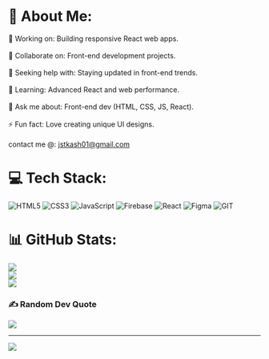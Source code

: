 # 💫 About Me:
🔭 Working on: Building responsive React web apps.<br><br>👯 Collaborate on: Front-end development projects.<br><br>🤝 Seeking help with: Staying updated in front-end trends.<br><br>🌱 Learning: Advanced React and web performance.<br><br>💬 Ask me about: Front-end dev (HTML, CSS, JS, React).<br><br>⚡ Fun fact: Love creating unique UI designs.<br><br>contact me @: jstkash01@gmail.com


# 💻 Tech Stack:
![HTML5](https://img.shields.io/badge/html5-%23E34F26.svg?style=for-the-badge&logo=html5&logoColor=white) ![CSS3](https://img.shields.io/badge/css3-%231572B6.svg?style=for-the-badge&logo=css3&logoColor=white) ![JavaScript](https://img.shields.io/badge/javascript-%23323330.svg?style=for-the-badge&logo=javascript&logoColor=%23F7DF1E) ![Firebase](https://img.shields.io/badge/firebase-%23039BE5.svg?style=for-the-badge&logo=firebase) ![React](https://img.shields.io/badge/react-%2320232a.svg?style=for-the-badge&logo=react&logoColor=%2361DAFB) 	![Figma](https://img.shields.io/badge/figma-%23F24E1E.svg?style=for-the-badge&logo=figma&logoColor=white) ![GIT](https://img.shields.io/badge/Git-fc6d26?style=for-the-badge&logo=git&logoColor=white)
# 📊 GitHub Stats:
![](https://github-readme-stats.vercel.app/api?username=kinkid01&theme=dark&hide_border=false&include_all_commits=false&count_private=false)<br/>
![](https://github-readme-streak-stats.herokuapp.com/?user=kinkid01&theme=dark&hide_border=false)<br/>
![](https://github-readme-stats.vercel.app/api/top-langs/?username=kinkid01&theme=dark&hide_border=false&include_all_commits=false&count_private=false&layout=compact)

### ✍️ Random Dev Quote
![](https://quotes-github-readme.vercel.app/api?type=horizontal&theme=radical)

---
[![](https://visitcount.itsvg.in/api?id=kinkid01&icon=0&color=0)](https://visitcount.itsvg.in)

<!-- Proudly created with GPRM ( https://gprm.itsvg.in ) -->
